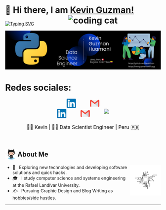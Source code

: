 <div>

# 👋 Hi there, I am <a href="https://github.com/KevinGuzm">Kevin Guzman!</a> <img align='right' src="/.github/cat.gif" height="" width="300" alt="coding cat">

</div>

<div>
 
 [![Typing SVG](https://readme-typing-svg.demolab.com?font=Fira+Code&size=24&pause=1000&color=8CE4F7&width=435&lines=I'm+a+Data+Scientist%F0%9F%9A%80)](https://git.io/typing-svg)



![mi perfil](https://github.com/KevinGuzm/KevinGuzm/blob/main/bannerdatascience.png)

# Redes sociales:
<div align='center' style="display: flex; flex-wrap: wrap; justify-content: center; align-items: flex-start; column-gap: 20px;">
<a margin='0 0.8rem' style="margin: 0 0.8rem; outline: none;" href="https://www.linkedin.com/in/kevin-guzman-huamani-55815b235/" target="blank"><img src="./assets/social-media/linkedin.svg" width="30" /></a>
<a margin='0 0.8rem' style="margin: 0 0.8rem; outline: none;" href='mailto:kebbu159@gmail.com' target='_blank'><img src="./assets/social-media/gmail.svg" width="30" /></a>
</div>


<div align='center' style="display: flex; flex-wrap: wrap; justify-content: center; align-items: flex-start; column-gap: 20px;">
<a margin='0 0.8rem' style="margin: 0 0.8rem; outline: none;" href="https://www.linkedin.com/in/kevin-guzman-huamani-55815b235/" target="blank"><img src="./assets/social-media/linkedin.svg" width="30" /></a>
<a margin='0 0.8rem' style="margin: 0 0.8rem; outline: none;" href='mailto:kebbu159@gmail.com' target='_blank'><img src="./assets/social-media/gmail.svg" width="30" /></a>
<a margin='0 0.8rem' style="margin: 0 0.8rem; outline: none;" href='https://kevinguzman.netlify.app' target='_blank'><img src="./assets/social-media/web.svg" width="30" /></a>
</div>



<p style="text-align: center; font-size: 1rem;" align='center'>👦🏻 Kevin | 👨‍💻 Data Scientist Engineer | Peru 🇵🇪 </p>


<br />

<h2 style="display: flex; align-items: center; margin-bottom: 1rem;"><img style="width: 40px; margin: 0;" src="./assets/Octocat/Octocat.png" alt="🌟" width='40' /> About Me</h2>

<img align='right' src="https://github.com/KevinGuzm/KevinGuzm/blob/main/chip-591_512.gif" height="" width="100" alt="coding cat">

- 🤔 &nbsp; Exploring new technologies and developing software solutions and quick hacks.
- 🎓 &nbsp; I study computer science and systems engineering at the Rafael Landívar University.
- ✍️ &nbsp; Pursuing Graphic Design and Blog Writing as hobbies/side hustles.

<hr>
<br/>
